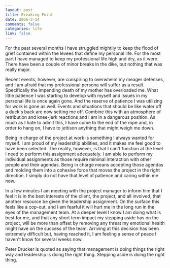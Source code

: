 ```yaml
--- 
layout: post
title: Breaking Point
date: 2006-3-14
comments: false
categories: life
link: false
---
```

For the past several months I have struggled mightily to keep the flood of grief contained within the levees that define my personal life. For the most part I have managed to keep my professional life high and dry, as it were. There have been a couple of minor breaks in the dike, but nothing that was really major.

Recent events, however, are conspiring to overwhelm my meager defenses, and I am afraid that my professional persona will suffer as a result. Specifically the impending death of my mother has overloaded me. What little patience I was starting to develop with myself and issues in my personal life is once again gone. And the reserve of patience I was utilizing for work is gone as well. Events and situations that should be like water off a duck's back are now setting me off. Combine this with an atmosphere of retribution and knee-jerk reactions and I am in a dangerous position. As much as I hate to admit this, I have come to the end of the rope and, in order to hang on, I have to jettison anything that might weigh me down.

Being in charge of the project at work is something I always wanted for myself. I am proud of my leadership abilities, and it makes me feel good to have been selected. The reality, however, is that I can't function at the level I need to perform this assignment adequately. I am able to perform my individual assignments as those require minimal interaction with other people and their agendas. Being in charge means accepting those agendas and molding them into a cohesive force that moves the project in the right direction. I simply do not have that level of patience and caring within me now.

In a few minutes I am meeting with the project manager to inform him that I feel it is in the best interests of the client, the project, and all involved, that another resource be given the leadership assignment. On the surface this feels like a cop-out, and I am fearful it will hurt me in the long run in the eyes of the management team. At a deeper level I know I am doing what is best for me, and that any short term impact my stepping aside has on the project, will be more than offset by removing any threat my emotional health might have on the success of the team. Arriving at this decision has been extremely difficult but, having reached it, I am feeling a sense of peace I haven't know for several weeks now.

Peter Drucker is quoted as saying that management is doing things the right way and leadership is doing the right thing. Stepping aside is doing the right thing.
